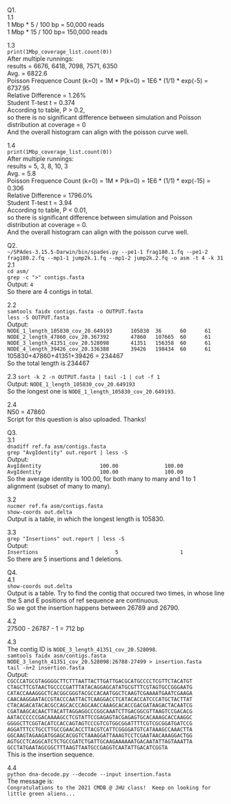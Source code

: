 Q1.  
1.1  
1 Mbp * 5 / 100 bp = 50,000 reads  
1 Mbp * 15 / 100 bp= 150,000 reads  
  
1.3  
`print(1Mbp_coverage_list.count(0))`  
After multiple runnings:  
results = 6676, 6418, 7098, 7571, 6350  
Avg. = 6822.6  
Poisson Frequence Count (k=0) = 1M * P(k=0) = 1E6 * (1/1) * exp(-5) = 6737.95  
Relative Difference = 1.26%  
Student T-test t = 0.374  
According to table, P > 0.2,  
so there is no significant difference between simulation and Poisson distribution at coverage = 0  
And the overall histogram can align with the poisson curve well.  
  
1.4  
`print(1Mbp_coverage_list.count(0))`  
After multiple runnings:  
results = 5, 3, 8, 10, 3  
Avg. = 5.8  
Poisson Frequence Count (k=0) = 1M * P(k=0) = 1E6 * (1/1) * exp(-15) = 0.306  
Relative Difference = 1796.0%  
Student T-test t = 3.94  
According to table, P < 0.01,  
so there is significant difference between simulation and Poisson distribution at coverage = 0.  
And the overall histogram can align with the poisson curve well.  
  

Q2.  
`~/SPAdes-3.15.5-Darwin/bin/spades.py --pe1-1 frag180.1.fq --pe1-2 frag180.2.fq --mp1-1 jump2k.1.fq --mp1-2 jump2k.2.fq -o asm -t 4 -k 31`  
2.1  
`cd asm/`  
`grep -c ">" contigs.fasta`  
Output: `4`  
So there are 4 contigs in total.  
  
2.2  
`samtools faidx contigs.fasta -o OUTPUT.fasta`  
`less -S OUTPUT.fasta`  
Output:  
`NODE_1_length_105830_cov_20.649193      105830  36      60      61`  
`NODE_2_length_47860_cov_20.367392       47860   107665  60      61`  
`NODE_3_length_41351_cov_20.528098       41351   156358  60      61`  
`NODE_4_length_39426_cov_20.336388       39426   198434  60      61`  
105830+47860+41351+39426 = 234467  
So the total length is 234467  
  
2.3
`sort -k 2 -n OUTPUT.fasta | tail -1 | cut -f 1`  
Output: `NODE_1_length_105830_cov_20.649193`  
So the longest one is `NODE_1_length_105830_cov_20.649193`.  
  
2.4  
N50 = 47860  
Script for this question is also uploaded. Thanks!  
  
  
Q3.  
3.1  
`dnadiff ref.fa asm/contigs.fasta`  
`grep "AvgIdentity" out.report | less -S`  
Output:  
`AvgIdentity                   100.00               100.00`  
`AvgIdentity                   100.00               100.00`  
So the average identity is 100.00, for both many to many and 1 to 1 alignment (subset of many to many).  
  
3.2  
`nucmer ref.fa asm/contigs.fasta`  
`show-coords out.delta`  
Output is a table, in which the longest length is 105830.  
  
3.3  
`grep "Insertions" out.report | less -S`  
Output:  
`Insertions                         5                    1`  
So there are 5 insertions and 1 deletions.  
  

Q4.  
4.1  
`show-coords out.delta`  
Output is a table. Try to find the contig that occured two times, in whose line the S and E positions of ref sequence are continuous.  
So we got the insertion happens between 26789 and 26790.  
  
4.2  
27500 - 26787 - 1 = 712 bp  
  
4.3  
The contig ID is `NODE_3_length_41351_cov_20.528098`.  
`samtools faidx asm/contigs.fasta NODE_3_length_41351_cov_20.528098:26788-27499 > insertion.fasta`  
`tail -n+2 insertion.fasta`  
Output:  
`CGCCCATGCGTAGGGGCTTCTTTAATTACTTGATTGACGCATGCCCCTCGTTCTACATGT`  
`CTAGCTTCGTAACTGCCCCGATTTATACAGGAGCATATGCGTTTCGTAGTGCCGGGAATG`  
`CATACCAAAGGGCTCACGGCGGGTACGCCACAATGGCTCAAGTCGAAAATGAATCGAAGA`  
`CAACAAGGAATACCGTACCCAATTACTCAAGGACCTCATACACCATCCCATGCTACTTAT`  
`CTACAGACATACACGCCAGCACCCAGCAACCAAAGCACACCGACGATAAGACTACAATCG`  
`CGATAAGCACAACTTACATTAGGAGGCCCGGCAAATCTTGACGGCGTTAAGTCCGACACG`  
`AATACCCCCCGACAAAAGCCTCGTATTCCGAGAGTACGAGAGTGCACAAAGCACCAAGGC`  
`GGGGCTTCGGTACATCCACCAGTAGTCCCGTCGTGGCGGATTTTCGTCGCGGATGATCCG`  
`AGGATTTCCTGCCTTGCCGAACACCTTACGTCATTCGGGGATGTCATAAAGCCAAACTTA`  
`GGCAAGTAGAAGATGGAGCACGGTCTAAAGGATTAAAGTCCTCGAATAACAAAGGACTGG`  
`AGTGCCTCAGGCATCTCTGCCGATCTGATTGCAAGAAAAAATGACAATATTAGTAAATTA`  
`GCCTATGAATAGCGGCTTTAAGTTAATGCCGAGGTCAATATTGACATCGGTA`  
This is the insertion sequence.  
  
4.4    
`python dna-decode.py --decode --input insertion.fasta`  
The message is:  
`Congratulations to the 2021 CMDB @ JHU class!  Keep on looking for little green aliens...`
